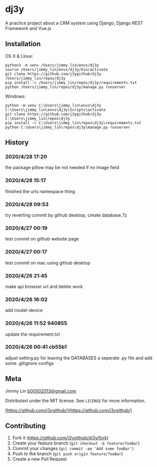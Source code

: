 # dj3y
A practice project about a CRM system using Django, Django REST Framework and Vue.js

## Installation

OS X & Linux:

```
python3 -m venv /Users/jimmy_lin/envs/dj3y
source /Users/jimmy_lin/envs/dj3y/bin/activate
git clone https://github.com/j3ygithub/dj3y /Users/jimmy_lin/repos/dj3y
pip install -r /Users/jimmy_lin/repos/dj3y/requirements.txt
python /Users/jimmy_lin/repos/dj3y/manage.py runserver
```

Windows:

```
python -m venv C:\Users\jimmy_lin\envs\dj3y
C:\Users\jimmy_lin\envs\dj3y\Scripts\activate
git clone https://github.com/j3ygithub/dj3y C:\Users\jimmy_lin\repos\dj3y
pip install -r C:\Users\jimmy_lin\repos\dj3y\requirements.txt
python C:\Users\jimmy_lin\repos\dj3y\manage.py runserver
```

## History

### 2020/4/28 17:20
the package pillow may be not needed if no image field
### 2020/4/28 15:17
finished the urls namespace thing
### 2020/4/28 09:53
try reverting commit by github desktop, create database.7z
### 2020/4/27 00:19
test commit on github website page
### 2020/4/27 00:17
test commit on mac using github desktop
### 2020/4/26 21:45
make api browser url and delete work
### 2020/4/26 16:02
add model-device
### 2020/4/26 11:52 940855
update the requirement.txt
### 2020/4/26 00:41 cb55b1
adjust setting.py for leaving the DATABASES a seperate .py file and add some .gitignore configs

## Meta

Jimmy Lin <b00502013@gmail.com>

Distributed under the MIT license. See ``LICENSE`` for more information.

[https://github.com/j3ygithub/](https://github.com/j3ygithub/)

## Contributing

1. Fork it (<https://github.com/j3ygithub/dj3y/fork>)
2. Create your feature branch (`git checkout -b feature/fooBar`)
3. Commit your changes (`git commit -am 'Add some fooBar'`)
4. Push to the branch (`git push origin feature/fooBar`)
5. Create a new Pull Request
